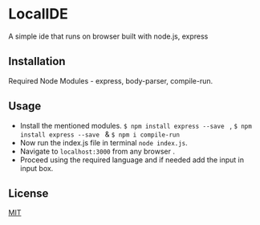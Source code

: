 # LocalIDE
A simple ide that runs on browser built with node.js, express

## Installation
Required Node Modules - express, body-parser, compile-run.

## Usage
* Install the mentioned modules. `$ npm install express --save ` , `$ npm install express --save ` & `$ npm i compile-run ` 
* Now run the index.js file in terminal  `node index.js`.
* Navigate to `localhost:3000` from any browser .
* Proceed using the required language and if needed add the input in input box.

## License
[MIT](https://github.com/itsknk/LocalIDE/blob/master/LICENSE)
